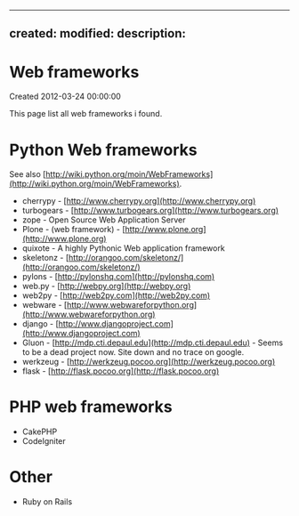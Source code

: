 -----
created: 
modified: 
description: 
-----

# Web frameworks

Created 2012-03-24 00:00:00

<div>

This page list all web frameworks i found.

</div>

# Python Web frameworks

See also [http://wiki.python.org/moin/WebFrameworks](http://wiki.python.org/moin/WebFrameworks).

*   cherrypy - [http://www.cherrypy.org](http://www.cherrypy.org)
*   turbogears - [http://www.turbogears.org](http://www.turbogears.org)
*   zope - Open Source Web Application Server
*   Plone - (web framework) - [http://www.plone.org](http://www.plone.org)
*   quixote - A highly Pythonic Web application framework
*   skeletonz - [http://orangoo.com/skeletonz/](http://orangoo.com/skeletonz/)
*   pylons - [http://pylonshq.com](http://pylonshq.com)
*   web.py - [http://webpy.org](http://webpy.org)
*   web2py - [http://web2py.com](http://web2py.com)
*   webware - [http://www.webwareforpython.org](http://www.webwareforpython.org)
*   django - [http://www.djangoproject.com](http://www.djangoproject.com)
*   Gluon - [http://mdp.cti.depaul.edu](http://mdp.cti.depaul.edu) - Seems to be a dead project now. Site down and no trace on google.
*   werkzeug - [http://werkzeug.pocoo.org](http://werkzeug.pocoo.org)
*   flask - [http://flask.pocoo.org](http://flask.pocoo.org)

# PHP web frameworks

*   CakePHP
*   CodeIgniter

# Other

*   Ruby on Rails
 